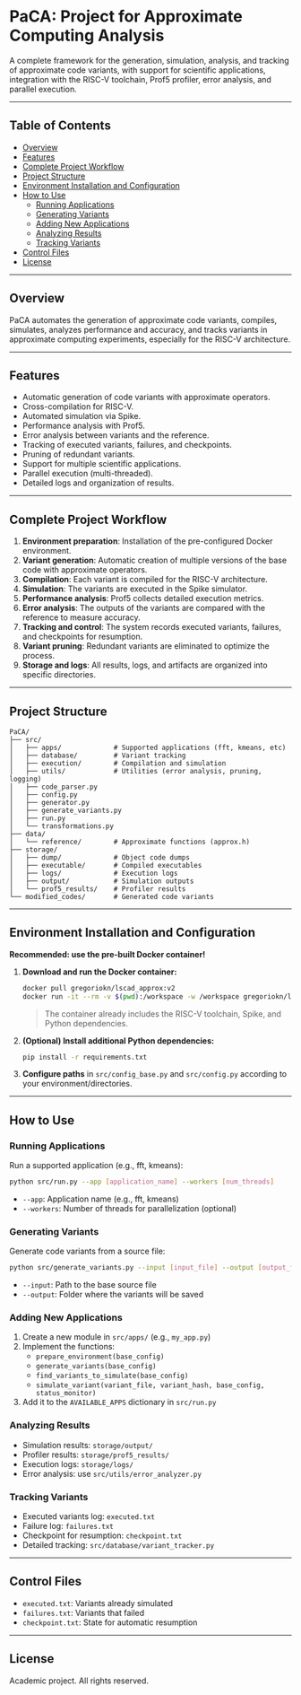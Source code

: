 # PaCA: Project for Approximate Computing Analysis

A complete framework for the generation, simulation, analysis, and tracking of approximate code variants, with support for scientific applications, integration with the RISC-V toolchain, Prof5 profiler, error analysis, and parallel execution.

---

## Table of Contents

- [Overview](#overview)
- [Features](#features)
- [Complete Project Workflow](#complete-project-workflow)
- [Project Structure](#project-structure)
- [Environment Installation and Configuration](#environment-installation-and-configuration)
- [How to Use](#how-to-use)
  - [Running Applications](#running-applications)
  - [Generating Variants](#generating-variants)
  - [Adding New Applications](#adding-new-applications)
  - [Analyzing Results](#analyzing-results)
  - [Tracking Variants](#tracking-variants)
- [Control Files](#control-files)
- [License](#license)

---

## Overview

PaCA automates the generation of approximate code variants, compiles, simulates, analyzes performance and accuracy, and tracks variants in approximate computing experiments, especially for the RISC-V architecture.

---

## Features

- Automatic generation of code variants with approximate operators.
- Cross-compilation for RISC-V.
- Automated simulation via Spike.
- Performance analysis with Prof5.
- Error analysis between variants and the reference.
- Tracking of executed variants, failures, and checkpoints.
- Pruning of redundant variants.
- Support for multiple scientific applications.
- Parallel execution (multi-threaded).
- Detailed logs and organization of results.

---

## Complete Project Workflow

1.  **Environment preparation**: Installation of the pre-configured Docker environment.
2.  **Variant generation**: Automatic creation of multiple versions of the base code with approximate operators.
3.  **Compilation**: Each variant is compiled for the RISC-V architecture.
4.  **Simulation**: The variants are executed in the Spike simulator.
5.  **Performance analysis**: Prof5 collects detailed execution metrics.
6.  **Error analysis**: The outputs of the variants are compared with the reference to measure accuracy.
7.  **Tracking and control**: The system records executed variants, failures, and checkpoints for resumption.
8.  **Variant pruning**: Redundant variants are eliminated to optimize the process.
9.  **Storage and logs**: All results, logs, and artifacts are organized into specific directories.

---

## Project Structure

```
PaCA/
├── src/
│   ├── apps/             # Supported applications (fft, kmeans, etc)
│   ├── database/         # Variant tracking
│   ├── execution/        # Compilation and simulation
│   ├── utils/            # Utilities (error analysis, pruning, logging)
│   ├── code_parser.py
│   ├── config.py
│   ├── generator.py
│   ├── generate_variants.py
│   ├── run.py
│   └── transformations.py
├── data/
│   └── reference/        # Approximate functions (approx.h)
├── storage/
│   ├── dump/             # Object code dumps
│   ├── executable/       # Compiled executables
│   ├── logs/             # Execution logs
│   ├── output/           # Simulation outputs
│   └── prof5_results/    # Profiler results
└── modified_codes/       # Generated code variants
```

---

## Environment Installation and Configuration

**Recommended: use the pre-built Docker container!**

1. **Download and run the Docker container:**
   ```sh
   docker pull gregoriokn/lscad_approx:v2
   docker run -it --rm -v $(pwd):/workspace -w /workspace gregoriokn/lscad_approx:v2 /bin/bash
   ```
   > The container already includes the RISC-V toolchain, Spike, and Python dependencies.

2. **(Optional) Install additional Python dependencies:**
   ```sh
   pip install -r requirements.txt
   ```

3. **Configure paths** in `src/config_base.py` and `src/config.py` according to your environment/directories.

---

## How to Use

### Running Applications

Run a supported application (e.g., fft, kmeans):

```sh
python src/run.py --app [application_name] --workers [num_threads]
```
- `--app`: Application name (e.g., fft, kmeans)
- `--workers`: Number of threads for parallelization (optional)

### Generating Variants

Generate code variants from a source file:

```sh
python src/generate_variants.py --input [input_file] --output [output_folder]
```
- `--input`: Path to the base source file
- `--output`: Folder where the variants will be saved

### Adding New Applications

1. Create a new module in `src/apps/` (e.g., `my_app.py`)
2. Implement the functions:
   - `prepare_environment(base_config)`
   - `generate_variants(base_config)`
   - `find_variants_to_simulate(base_config)`
   - `simulate_variant(variant_file, variant_hash, base_config, status_monitor)`
3. Add it to the `AVAILABLE_APPS` dictionary in `src/run.py`

### Analyzing Results

- Simulation results: `storage/output/`
- Profiler results: `storage/prof5_results/`
- Execution logs: `storage/logs/`
- Error analysis: use `src/utils/error_analyzer.py`

### Tracking Variants

- Executed variants log: `executed.txt`
- Failure log: `failures.txt`
- Checkpoint for resumption: `checkpoint.txt`
- Detailed tracking: `src/database/variant_tracker.py`

---

## Control Files

- `executed.txt`: Variants already simulated
- `failures.txt`: Variants that failed
- `checkpoint.txt`: State for automatic resumption

---

## License

Academic project. All rights reserved.
